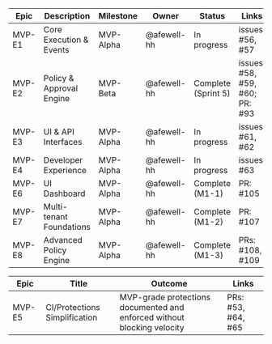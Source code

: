 | Epic   | Description | Milestone  | Owner | Status       | Links           |
|--------|-------------|------------|-------|--------------|-----------------|
| MVP-E1 | Core Execution & Events | MVP-Alpha  | @afewell-hh | In progress  | issues: #56, #57 |
| MVP-E2 | Policy & Approval Engine | MVP-Beta  | @afewell-hh | Complete (Sprint 5) | issues: #58, #59, #60; PR: #93 |
| MVP-E3 | UI & API Interfaces | MVP-Alpha  | @afewell-hh | In progress  | issues: #61, #62 |
| MVP-E4 | Developer Experience | MVP-Alpha  | @afewell-hh | In progress  | issues: #63 |
| MVP-E6 | UI Dashboard | MVP-Alpha  | @afewell-hh | Complete (M1-1) | PR: #105 |
| MVP-E7 | Multi-tenant Foundations | MVP-Alpha  | @afewell-hh | Complete (M1-2) | PR: #107 |
| MVP-E8 | Advanced Policy Engine | MVP-Alpha  | @afewell-hh | Complete (M1-3) | PRs: #108, #109 |

| Epic | Title | Outcome | Links |
|------|-------|---------|-------|
| MVP-E5 | CI/Protections Simplification | MVP-grade protections documented and enforced without blocking velocity | PRs: #53, #64, #65 |
